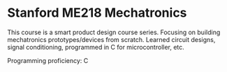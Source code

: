 # Stanford ME218 Mechatronics
This course is a smart product design course series.  Focusing on building mechatronics prototypes/devices from scratch. Learned circuit designs, signal conditioning, programmed in C for microcontroller, etc.

Programming proficiency: C 
